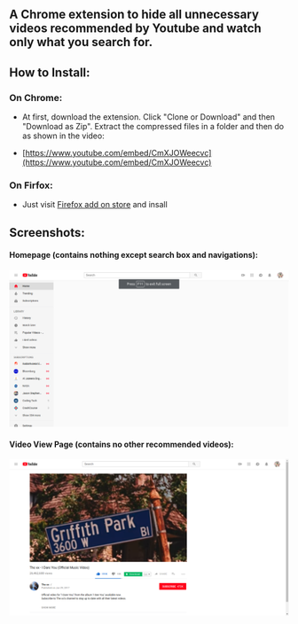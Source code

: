 ## A Chrome extension to hide all unnecessary videos recommended by Youtube and watch only what you search for. 

## How to Install: 

### On Chrome:
- At first, download the extension. Click "Clone or Download" and then "Download as Zip". Extract the compressed files in a folder and then do as shown in the video: 

- [https://www.youtube.com/embed/CmXJOWeecvc](https://www.youtube.com/embed/CmXJOWeecvc)

### On Firfox: 
- Just visit [Firefox add on store](https://addons.mozilla.org/en-US/firefox/addon/youtube-research-mode/) and insall

## Screenshots: 

#### Homepage (contains nothing except search box and navigations):
![First Screenshot](img/sc-one.png)

#### Video View Page (contains no other recommended videos):
![First Screenshot](img/sc-two.png)
